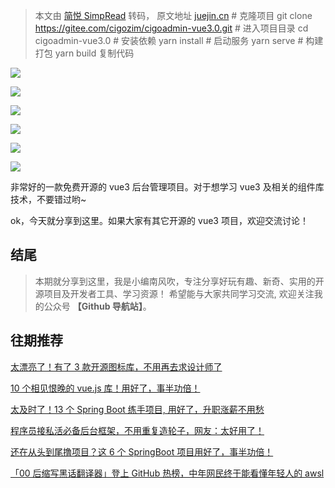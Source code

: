 > 本文由 [简悦 SimpRead](http://ksria.com/simpread/) 转码， 原文地址 [juejin.cn](https://juejin.cn/post/6916706147172876301) # 克隆项目 git clone https://gitee.com/cigozim/cigoadmin-vue3.0.git # 进入项目目录 cd cigoadmin-vue3.0 # 安装依赖 yarn install # 启动服务 yarn serve # 构建打包 yarn build 复制代码

![](https://p3-juejin.byteimg.com/tos-cn-i-k3u1fbpfcp/e58cc046c45c4c2baf658fa96a57d3ac~tplv-k3u1fbpfcp-watermark.awebp)

![](https://p3-juejin.byteimg.com/tos-cn-i-k3u1fbpfcp/bbd9a9656fa341ee91f7950c8fe8aa55~tplv-k3u1fbpfcp-watermark.awebp)

![](https://p3-juejin.byteimg.com/tos-cn-i-k3u1fbpfcp/f1d9b17aab9c4bf581a6cd3da5abbf6b~tplv-k3u1fbpfcp-watermark.awebp)

![](https://p3-juejin.byteimg.com/tos-cn-i-k3u1fbpfcp/20e56e18abd24b80a2f83c014d965862~tplv-k3u1fbpfcp-watermark.awebp)

![](https://p3-juejin.byteimg.com/tos-cn-i-k3u1fbpfcp/836523f72e4a46a5a38e88a07ebbd1fd~tplv-k3u1fbpfcp-watermark.awebp)

![](https://p3-juejin.byteimg.com/tos-cn-i-k3u1fbpfcp/7e3e2c5faacf4283b9274f94ef3fedb2~tplv-k3u1fbpfcp-watermark.awebp)

非常好的一款免费开源的 vue3 后台管理项目。对于想学习 vue3 及相关的组件库技术，不要错过哟~

ok，今天就分享到这里。如果大家有其它开源的 vue3 项目，欢迎交流讨论！

结尾
--

> 本期就分享到这里，我是小编南风吹，专注分享好玩有趣、新奇、实用的开源项目及开发者工具、学习资源！ 希望能与大家共同学习交流, 欢迎关注我的公众号 **【Github 导航站】**。

往期推荐
----

[太漂亮了！有了 3 款开源图标库，不用再去求设计师了](https://link.juejin.cn?target=https%3A%2F%2Fmp.weixin.qq.com%2Fs%2FNyArbbrXxjT3d68FaXqH_g "https://mp.weixin.qq.com/s/NyArbbrXxjT3d68FaXqH_g")

[10 个相见恨晚的 vue.js 库！用好了，事半功倍！](https://link.juejin.cn?target=https%3A%2F%2Fmp.weixin.qq.com%2Fs%2F_aEruCRL5u5v20mE-PFhPw "https://mp.weixin.qq.com/s/_aEruCRL5u5v20mE-PFhPw")

[太及时了！13 个 Spring Boot 练手项目, 用好了，升职涨薪不用愁](https://link.juejin.cn?target=https%3A%2F%2Fmp.weixin.qq.com%2Fs%2FYbXwfmUF-yGp7suKEKCKRQ "https://mp.weixin.qq.com/s/YbXwfmUF-yGp7suKEKCKRQ")

[程序员接私活必备后台框架，不用重复造轮子，网友：太好用了！](https://link.juejin.cn?target=https%3A%2F%2Fmp.weixin.qq.com%2Fs%2FK1J4z3docWyV7My9hsRDSw "https://mp.weixin.qq.com/s/K1J4z3docWyV7My9hsRDSw")

[还在从头到尾撸项目？这 6 个 SpringBoot 项目用好了，事半功倍！](https://link.juejin.cn?target=https%3A%2F%2Fmp.weixin.qq.com%2Fs%2FUL3KDSmaPewIl5perNb-eA "https://mp.weixin.qq.com/s/UL3KDSmaPewIl5perNb-eA")

[「00 后缩写黑话翻译器」登上 GitHub 热榜，中年网民终于能看懂年轻人的 awsl](https://link.juejin.cn?target=https%3A%2F%2Fmp.weixin.qq.com%2Fs%2FntETZI4iQsKqdm5hOBtLOA "https://mp.weixin.qq.com/s/ntETZI4iQsKqdm5hOBtLOA")